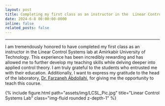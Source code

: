 ```yaml
---
layout: post
title: Completing my first class as an instructor in the  Linear Control Systems Lab
date: 2024-6-8 00:00:00-0000
inline: false
related_posts: false
---
```


***
I am tremendously honored to have completed my first class as an instructor in the Linear Control Systems lab at Amirkabir University of Technology. This experience has been incredibly rewarding and has allowed me to further develop my teaching skills while delving deeper into applied control theory.
I am truly grateful to the students who entrusted me with their education. Additionally, I want to express my gratitude to the head of the laboratory, [Dr. Farzaneh Abdollahi](https://aut.ac.ir/cv/2149/FARZANEH%20ABDOLLAHI), for giving me the opportunity to teach this course.

<div class="row justify-content-sm-center">
    <div class="col-sm-8 mt-3 mt-md-0">
        {% include figure.html path="assets/img/LCSL_Pic.jpg" title="Linear Control Systems Lab" class="img-fluid rounded z-depth-1" %}
    </div>
</div>
